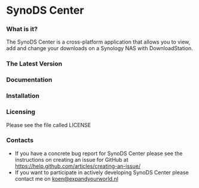 # SynoDS Center
### What is it?
The SynoDS Center is a cross-platform application that allows you to view, add
and change your downloads on a Synology NAS with DownloadStation.

### The Latest Version


### Documentation


### Installation


### Licensing
Please see the file called LICENSE

### Contacts
- If you have a concrete bug report for SynoDS Center please see the
instructions on creating an issue for GitHub at
<https://help.github.com/articles/creating-an-issue/>
- If you want to participate in actively developing SynoDS Center please contact
me on koen@expandyourworld.nl
